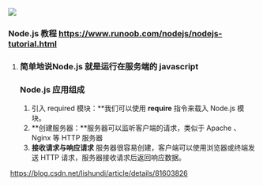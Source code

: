 ![](/home/xin/images/16.png)

###      Node.js 教程  https://www.runoob.com/nodejs/nodejs-tutorial.html

1. ### 简单地说Node.js 就是运行在服务端的 javascript

   ### Node.js  应用组成  

   1. 引入 required 模块：**我们可以使用 **require** 指令来载入 Node.js 模块。
   2. **创建服务器：**服务器可以监听客户端的请求，类似于 Apache 、Nginx 等 HTTP 服务器
   3. **接收请求与响应请求** 服务器很容易创建，客户端可以使用浏览器或终端发送 HTTP 请求，服务器接收请求后返回响应数据。

​              https://blog.csdn.net/lishundi/article/details/81603826

